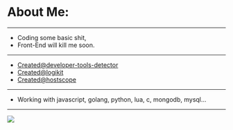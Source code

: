 # About Me:

----------------

- Coding some basic shit,
- Front-End will kill me soon.

----------------

- [Created@developer-tools-detector](https://npmjs.com/package/developer-tools-detector)
- [Created@logikit](https://npmjs.com/package/logikit)
- [Created@hostscope](https://npmjs.com/package/hostscope)

----------------

- Working with javascript, golang, python, lua, c, mongodb, mysql...

----------------

[![](https://visitcount.itsvg.in/api?id=lazyfenix&icon=0&color=0)](https://visitcount.itsvg.in)

